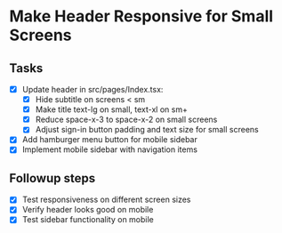 # Make Header Responsive for Small Screens

## Tasks
- [x] Update header in src/pages/Index.tsx:
  - [x] Hide subtitle on screens < sm
  - [x] Make title text-lg on small, text-xl on sm+
  - [x] Reduce space-x-3 to space-x-2 on small screens
  - [x] Adjust sign-in button padding and text size for small screens
- [x] Add hamburger menu button for mobile sidebar
- [x] Implement mobile sidebar with navigation items

## Followup steps
- [x] Test responsiveness on different screen sizes
- [x] Verify header looks good on mobile
- [x] Test sidebar functionality on mobile
